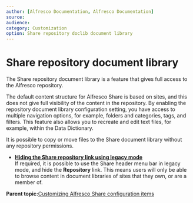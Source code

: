 ```yaml
---
author: [Alfresco Documentation, Alfresco Documentation]
source: 
audience: 
category: Customization
option: Share repository doclib document library
---
```


# Share repository document library

The Share repository document library is a feature that gives full access to the Alfresco repository.

The default content structure for Alfresco Share is based on sites, and this does not give full visibility of the content in the repository. By enabling the repository document library configuration setting, you have access to multiple navigation options, for example, folders and categories, tags, and filters. This feature also allows you to recreate and edit text files, for example, within the Data Dictionary.

It is possible to copy or move files to the Share document library without any repository permissions.

-   **[Hiding the Share repository link using legacy mode](../tasks/share-repodoclib-hide.md)**  
If required, it is possible to use the Share header menu bar in legacy mode, and hide the **Repository** link. This means users will only be able to browse content in document libraries of sites that they own, or are a member of.

**Parent topic:**[Customizing Alfresco Share configuration items](../tasks/share-customize.md)

